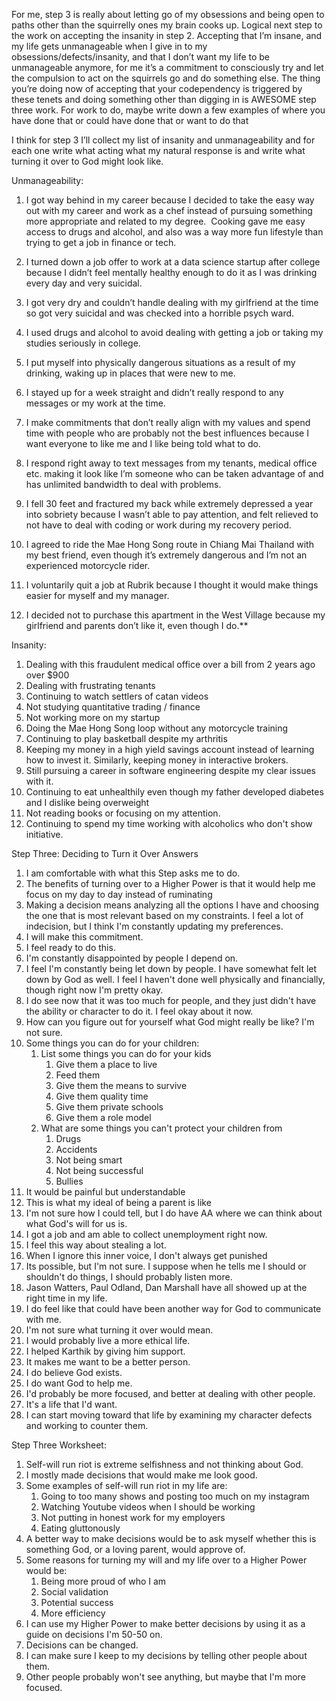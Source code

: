 For me, step 3 is really about letting go of my obsessions and being open to paths other than the squirrelly ones my brain cooks up.  Logical next step to the work on accepting the insanity in step 2.  Accepting that I’m insane, and my life gets unmanageable when I give in to my obsessions/defects/insanity, and that I don’t want my life to be unmanageable anymore, for me it’s a commitment to consciously try and let the compulsion to act on the squirrels go and do something else.  The thing you’re doing now of accepting that your codependency is triggered by these tenets and doing something other than digging in is AWESOME step three work.  For work to do, maybe write down a few examples of where you have done that or could have done that or want to do that 

I think for step 3 I’ll collect my list of insanity and unmanageability and for each one write what acting what my natural response is and write what turning it over to God might look like. 

Unmanageability: 

1. I got way behind in my career because I decided to take the easy way out with my career and work as a chef instead of pursuing something more appropriate and related to my degree.  Cooking gave me easy access to drugs and alcohol, and also was a way more fun lifestyle than trying to get a job in finance or tech.  
    
2. I turned down a job offer to work at a data science startup after college because I didn’t feel mentally healthy enough to do it as I was drinking every day and very suicidal.  
    
3. I got very dry and couldn’t handle dealing with my girlfriend at the time so got very suicidal and was checked into a horrible psych ward.  
    
4. I used drugs and alcohol to avoid dealing with getting a job or taking my studies seriously in college.  
    
5. I put myself into physically dangerous situations as a result of my drinking, waking up in places that were new to me.  
    
6. I stayed up for a week straight and didn’t really respond to any messages or my work at the time.  
    

7. I make commitments that don’t really align with my values and spend time with people who are probably not the best influences because I want everyone to like me and I like being told what to do.  
    
8. I respond right away to text messages from my tenants, medical office etc. making it look like I’m someone who can be taken advantage of and has unlimited bandwidth to deal with problems.  
    
9. I fell 30 feet and fractured my back while extremely depressed a year into sobriety because I wasn’t able to pay attention, and felt relieved to not have to deal with coding or work during my recovery period.  
    
10. I agreed to ride the Mae Hong Song route in Chiang Mai Thailand with my best friend, even though it’s extremely dangerous and I’m not an experienced motorcycle rider.  
    
11. I voluntarily quit a job at Rubrik because I thought it would make things easier for myself and my manager.  
    
12. I decided not to purchase this apartment in the West Village because my girlfriend and parents don’t like it, even though I do.**


Insanity: 

1. Dealing with this fraudulent medical office over a bill from 2 years ago over $900
2. Dealing with frustrating tenants
3. Continuing to watch settlers of catan videos
4. Not studying quantitative trading / finance
5. Not working more on my startup
6. Doing the Mae Hong Song loop without any motorcycle training
7. Continuing to play basketball despite my arthritis
8. Keeping my money in a high yield savings account instead of learning how to invest it.  Similarly, keeping money in interactive brokers.  
9. Still pursuing a career in software engineering despite my clear issues with it.  
10. Continuing to eat unhealthily even though my father developed diabetes and I dislike being overweight
11. Not reading books or focusing on my attention.  
12. Continuing to spend my time working with alcoholics who don't show initiative. 



Step Three: Deciding to Turn it Over Answers

1. I am comfortable with what this Step asks me to do.  
2. The benefits of turning over to a Higher Power is that it would help me focus on my day to day instead of ruminating
3. Making a decision means analyzing all the options I have and choosing the one that is most relevant based on my constraints.  I feel a lot of indecision, but I think I'm constantly updating my preferences.  
4. I will make this commitment.  
5. I feel ready to do this.  
6. I'm constantly disappointed by people I depend on.  
7. I feel I'm constantly being let down by people.  I have somewhat felt let down by God as well.  I feel I haven't done well physically and financially, though right now I'm pretty okay.  
8. I do see now that it was too much for people, and they just didn't have the ability or character to do it.  I feel okay about it now.  
9. How can you figure out for yourself what God might really be like? I'm not sure.  
10. Some things you can do for your children:
	1. List some things you can do for your kids
		1. Give them a place to live
		2. Feed them
		3. Give them the means to survive
		4. Give them quality time
		5. Give them private schools
		6. Give them a role model
	2. What are some things you can't protect your children from
		1. Drugs
		2. Accidents
		3. Not being smart
		4. Not being successful
		5. Bullies
11. It would be painful but understandable
12. This is what my ideal of being a parent is like
13. I'm not sure how I could tell, but I do have AA where we can think about what God's will for us is.  
14. I got a job and am able to collect unemployment right now.  
15. I feel this way about stealing a lot.  
16. When I ignore this inner voice, I don't always get punished
17. Its possible, but I'm not sure.  I suppose when he tells me I should or shouldn't do things, I should probably listen more.  
18. Jason Watters, Paul Odland, Dan Marshall have all showed up at the right time in my life.  
19. I do feel like that could have been another way for God to communicate with me.  
20. I'm not sure what turning it over would mean.  
21. I would probably live a more ethical life.  
22. I helped Karthik by giving him support.  
23. It makes me want to be a better person.  
24. I do believe God exists.  
25. I do want God to help me.  
26. I'd probably be more focused, and better at dealing with other people.  
27. It's a life that I'd want.  
28. I can start moving toward that life by examining my character defects and working to counter them.  

Step Three Worksheet: 

1. Self-will run riot is extreme selfishness and not thinking about God. 
2. I mostly made decisions that would make me look good.  
3. Some examples of self-will run riot in my life are:
	1. Going to too many shows and posting too much on my instagram
	2. Watching Youtube videos when I should be working
	3. Not putting in honest work for my employers
	4. Eating gluttonously
4. A better way to make decisions would be to ask myself whether this is something God, or a loving parent, would approve of.  
5. Some reasons for turning my will and my life over to a Higher Power would be:
	1. Being more proud of who I am
	2. Social validation
	3. Potential success
	4. More efficiency
6. I can use my Higher Power to make better decisions by using it as a guide on decisions I'm 50-50 on.  
7. Decisions can be changed.  
8. I can make sure I keep to my decisions by telling other people about them.  
9. Other people probably won't see anything, but maybe that I'm more focused.   
